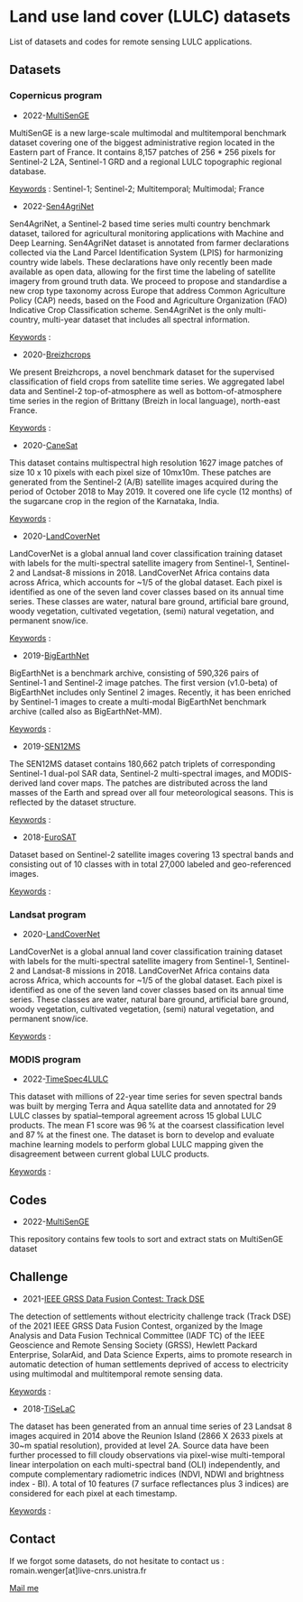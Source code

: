 # Land use land cover (LULC) datasets 

List of datasets and codes for remote sensing LULC applications.

## Datasets

### Copernicus program

- 2022-[MultiSenGE](https://zenodo.org/record/6375466) 

MultiSenGE is a new large-scale multimodal and multitemporal benchmark dataset covering one of the biggest administrative region located in the Eastern part of France. It contains 8,157 patches of 256 * 256 pixels for Sentinel-2 L2A, Sentinel-1 GRD and a regional LULC topographic regional database.

<ins>Keywords</ins> : Sentinel-1; Sentinel-2; Multitemporal; Multimodal; France

- 2022-[Sen4AgriNet](https://www.sen4agrinet.space.noa.gr/) 

Sen4AgriNet, a Sentinel-2 based time series multi country benchmark dataset, tailored for agricultural monitoring applications with Machine and Deep Learning. Sen4AgriNet dataset is annotated from farmer declarations collected via the Land Parcel Identification System (LPIS) for harmonizing country wide labels. These declarations have only recently been made available as open data, allowing for the first time the labeling of satellite imagery from ground truth data. We proceed to propose and standardise a new crop type taxonomy across Europe that address Common Agriculture Policy (CAP) needs, based on the Food and Agriculture Organization (FAO) Indicative Crop Classification scheme. Sen4AgriNet is the only multi-country, multi-year dataset that includes all spectral information.

<ins>Keywords</ins> :

- 2020-[Breizhcrops](https://breizhcrops.org/)

We present Breizhcrops, a novel benchmark dataset for the supervised classification of field crops from satellite time series. We aggregated label data and Sentinel-2 top-of-atmosphere as well as bottom-of-atmosphere time series in the region of Brittany (Breizh in local language), north-east France.

<ins>Keywords</ins> :

- 2020-[CaneSat](https://ieee-dataport.org/documents/canesat)

This dataset contains multispectral high resolution 1627 image patches of size 10 x 10 pixels with each pixel size of 10mx10m. These patches are generated from the Sentinel-2 (A/B) satellite images acquired during the period of October 2018 to May 2019. It covered one life cycle (12 months) of the sugarcane crop in the region of the Karnataka, India.

<ins>Keywords</ins> :

- 2020-[LandCoverNet](https://mlhub.earth/data/landcovernet_af_v1)

LandCoverNet is a global annual land cover classification training dataset with labels for the multi-spectral satellite imagery from Sentinel-1, Sentinel-2 and Landsat-8 missions in 2018. LandCoverNet Africa contains data across Africa, which accounts for ~1/5 of the global dataset. Each pixel is identified as one of the seven land cover classes based on its annual time series. These classes are water, natural bare ground, artificial bare ground, woody vegetation, cultivated vegetation, (semi) natural vegetation, and permanent snow/ice.

<ins>Keywords</ins> :


- 2019-[BigEarthNet](https://bigearth.net/)

BigEarthNet is a benchmark archive, consisting of 590,326 pairs of Sentinel-1 and Sentinel-2 image patches. The first version (v1.0-beta) of BigEarthNet includes only Sentinel 2 images. Recently, it has been enriched by Sentinel-1 images to create a multi-modal BigEarthNet benchmark archive (called also as BigEarthNet-MM).

<ins>Keywords</ins> :

- 2019-[SEN12MS](https://www.isprs-ann-photogramm-remote-sens-spatial-inf-sci.net/IV-2-W7/153/2019/)

The SEN12MS dataset contains 180,662 patch triplets of corresponding Sentinel-1 dual-pol SAR data, Sentinel-2 multi-spectral images, and MODIS-derived land cover maps. The patches are distributed across the land masses of the Earth and spread over all four meteorological seasons. This is reflected by the dataset structure.

<ins>Keywords</ins> :

- 2018-[EuroSAT](https://github.com/phelber/EuroSAT)

Dataset based on Sentinel-2 satellite images covering 13 spectral bands and consisting out of 10 classes with in total 27,000 labeled and geo-referenced images.

<ins>Keywords</ins> :

### Landsat program

- 2020-[LandCoverNet](https://mlhub.earth/data/landcovernet_af_v1)

LandCoverNet is a global annual land cover classification training dataset with labels for the multi-spectral satellite imagery from Sentinel-1, Sentinel-2 and Landsat-8 missions in 2018. LandCoverNet Africa contains data across Africa, which accounts for ~1/5 of the global dataset. Each pixel is identified as one of the seven land cover classes based on its annual time series. These classes are water, natural bare ground, artificial bare ground, woody vegetation, cultivated vegetation, (semi) natural vegetation, and permanent snow/ice.

<ins>Keywords</ins> : 

### MODIS program

- 2022-[TimeSpec4LULC](https://essd.copernicus.org/articles/14/1377/2022/essd-14-1377-2022-discussion.html)

This dataset with millions of 22-year time series for seven spectral bands was built by merging Terra and Aqua satellite data and annotated for 29 LULC classes by spatial–temporal agreement across 15 global LULC products. The mean F1 score was 96 % at the coarsest classification level and 87 % at the finest one. The dataset is born to develop and evaluate machine learning models to perform global LULC mapping given the disagreement between current global LULC products.

<ins>Keywords</ins> :

## Codes

- 2022-[MultiSenGE](https://github.com/r-wenger/MultiSenGE-Tools)

This repository contains few tools to sort and extract stats on MultiSenGE dataset

## Challenge

- 2021-[IEEE GRSS Data Fusion Contest: Track DSE](https://www.grss-ieee.org/community/technical-committees/2021-ieee-grss-data-fusion-contest-track-dse/)

The detection of settlements without electricity challenge track (Track DSE) of the 2021 IEEE GRSS Data Fusion Contest, organized by the Image Analysis and Data Fusion Technical Committee (IADF TC) of the IEEE Geoscience and Remote Sensing Society (GRSS), Hewlett Packard Enterprise, SolarAid, and Data Science Experts, aims to promote research in automatic detection of human settlements deprived of access to electricity using multimodal and multitemporal remote sensing data.

<ins>Keywords</ins> :

- 2018-[TiSeLaC](https://sites.google.com/site/dinoienco/tiselac-time-series-land-cover-classification-challenge?authuser=0)

The dataset has been generated from an annual time series of 23 Landsat 8 images acquired in 2014 above the Reunion Island (2866 X 2633 pixels at 30~m spatial resolution), provided at level 2A. Source data have been further processed to fill cloudy observations via pixel-wise multi-temporal linear interpolation on each multi-spectral band (OLI) independently, and compute complementary radiometric indices (NDVI, NDWI and brightness index - BI). A total of 10 features (7 surface reflectances plus 3 indices) are considered for each pixel at each timestamp. 

<ins>Keywords</ins> :

## Contact

If we forgot some datasets, do not hesitate to contact us : romain.wenger[at]live-cnrs.unistra.fr

[Mail me](mailto:romain.wenger@live-cnrs.unistra.fr?subject=[GitHub]%20LULC%20datasets)
